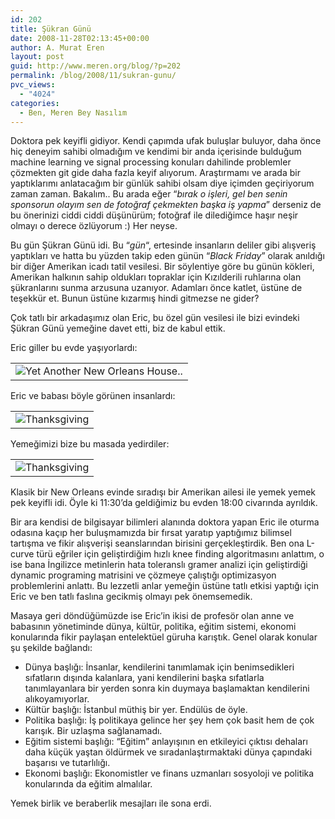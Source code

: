 ```yaml
---
id: 202
title: Şükran Günü
date: 2008-11-28T02:13:45+00:00
author: A. Murat Eren
layout: post
guid: http://www.meren.org/blog/?p=202
permalink: /blog/2008/11/sukran-gunu/
pvc_views:
  - "4024"
categories:
  - Ben, Meren Bey Nasılım
---
```

Doktora pek keyifli gidiyor. Kendi çapımda ufak buluşlar buluyor, daha önce hiç deneyim sahibi olmadığım ve kendimi bir anda içerisinde bulduğum machine learning ve signal processing konuları dahilinde problemler çözmekten git gide daha fazla keyif alıyorum. Araştırmamı ve arada bir yaptıklarımı anlatacağım bir günlük sahibi olsam diye içimden geçiriyorum zaman zaman. Bakalım.. Bu arada eğer &#8220;_bırak o işleri, gel ben senin sponsorun olayım sen de fotoğraf çekmekten başka iş yapma_&#8221; derseniz de bu önerinizi ciddi ciddi düşünürüm; fotoğraf ile dilediğimce haşır neşir olmayı o derece özlüyorum :) Her neyse.

Bu gün Şükran Günü idi. Bu &#8220;_gün_&#8220;, ertesinde insanların deliler gibi alışveriş yaptıkları ve hatta bu yüzden takip eden günün &#8220;_Black Friday_&#8221; olarak anıldığı bir diğer Amerikan icadı tatil vesilesi. Bir söylentiye göre bu günün kökleri, Amerikan halkının sahip oldukları topraklar için Kızılderili ruhlarına olan şükranlarını sunma arzusuna uzanıyor. Adamları önce katlet, üstüne de teşekkür et. Bunun üstüne kızarmış hindi gitmezse ne gider?

Çok tatlı bir arkadaşımız olan Eric, bu özel gün vesilesi ile bizi evindeki Şükran Günü yemeğine davet etti, biz de kabul ettik.

Eric giller bu evde yaşıyorlardı:

<table border="0" width="100%">
  <tr>
    <td align="center">
      <img title="Eric's place" src="{{ site.baseurl }}/images/sukran-gunu-Thanksgiving-01.jpg" alt="Yet Another New Orleans House.." />
    </td>
  </tr>
</table>

Eric ve babası böyle görünen insanlardı:

<table border="0" width="100%">
  <tr>
    <td align="center">
      <img src="{{ site.baseurl }}/images/sukran-gunu-Thanksgiving-03.jpg" alt="Thanksgiving" />
    </td>
  </tr>
</table>

Yemeğimizi bize bu masada yedirdiler:

<table border="0" width="100%">
  <tr>
    <td align="center">
      <img src="{{ site.baseurl }}/images/sukran-gunu-Thanksgiving-02.jpg" alt="Thanksgiving" />
    </td>
  </tr>
</table>

Klasik bir New Orleans evinde sıradışı bir Amerikan ailesi ile yemek yemek pek keyifli idi. Öyle ki 11:30&#8217;da geldiğimiz bu evden 18:00 civarında ayrıldık.

Bir ara kendisi de bilgisayar bilimleri alanında doktora yapan Eric ile oturma odasına kaçıp her buluşmamızda bir fırsat yaratıp yaptığımız bilimsel tartışma ve fikir alışverişi seanslarından birisini gerçekleştirdik. Ben ona L-curve türü eğriler için geliştirdiğim hızlı knee finding algoritmasını anlattım, o ise bana İngilizce metinlerin hata toleranslı gramer analizi için geliştirdiği dynamic programing matrisini ve çözmeye çalıştığı optimizasyon problemlerini anlattı. Bu lezzetli anlar yemeğin üstüne tatlı etkisi yaptığı için Eric ve ben tatlı faslına gecikmiş olmayı pek önemsemedik.

Masaya geri döndüğümüzde ise Eric&#8217;in ikisi de profesör olan anne ve babasının yönetiminde dünya, kültür, politika, eğitim sistemi, ekonomi konularında fikir paylaşan entelektüel güruha karıştık. Genel olarak konular şu şekilde bağlandı:

  * Dünya başlığı: İnsanlar, kendilerini tanımlamak için benimsedikleri sıfatların dışında kalanlara, yani kendilerini başka sıfatlarla tanımlayanlara bir yerden sonra kin duymaya başlamaktan kendilerini alıkoyamıyorlar.
  * Kültür başlığı: İstanbul müthiş bir yer. Endülüs de öyle.
  * Politika başlığı: İş politikaya gelince her şey hem çok basit hem de çok karışık. Bir uzlaşma sağlanamadı.
  * Eğitim sistemi başlığı: &#8220;Eğitim&#8221; anlayışının en etkileyici çıktısı dehaları daha küçük yaştan öldürmek ve sıradanlaştırmaktaki dünya çapındaki başarısı ve tutarlılığı.
  * Ekonomi başlığı: Ekonomistler ve finans uzmanları sosyoloji ve politika konularında da eğitim almalılar.

Yemek birlik ve beraberlik mesajları ile sona erdi.
